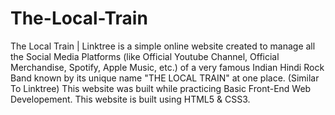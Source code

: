 # The-Local-Train

The Local Train | Linktree is a simple online website created to manage all the Social Media Platforms (like Official Youtube Channel, Official Merchandise, Spotify, Apple Music, etc.) of a very famous Indian Hindi Rock Band known by its unique name "THE LOCAL TRAIN" at one place. (Similar To Linktree) This website was built while practicing Basic Front-End Web Developement. This website is built using HTML5 & CSS3.
